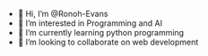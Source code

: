 - 👋 Hi, I’m @Ronoh-Evans
- 👀 I’m interested in Programming and AI
- 🌱 I’m currently learning python programming
- 💞️ I’m looking to collaborate on web development 

<!---
Ronoh-Evans/Ronoh-Evans is a ✨ special ✨ repository because its `README.md` (this file) appears on your GitHub profile.
You can click the Preview link to take a look at your changes.
--->
